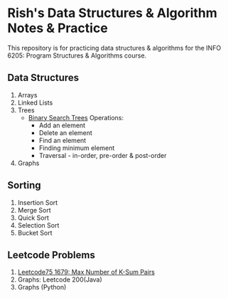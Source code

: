 # Rish's Data Structures & Algorithm Notes & Practice

This repository is for practicing data structures & algorithms for the INFO 6205: Program Structures & Algorithms course.

## Data Structures
1. Arrays
2. Linked Lists
3. Trees
   - [Binary Search Trees](./topics/Topic5BST.py) Operations:
     - Add an element
     - Delete an element
     - Find an element
     - Finding minimum element
     - Traversal - in-order, pre-order & post-order
4. Graphs

## Sorting
1. Insertion Sort
2. Merge Sort
3. Quick Sort
4. Selection Sort
5. Bucket Sort

## Leetcode Problems
1. [Leetcode75 1679: Max Number of K-Sum Pairs](./leetcode75/1679_MaxNumberOfKSumPairs.py)
2. Graphs: Leetcode 200(Java)
3. Graphs (Python)